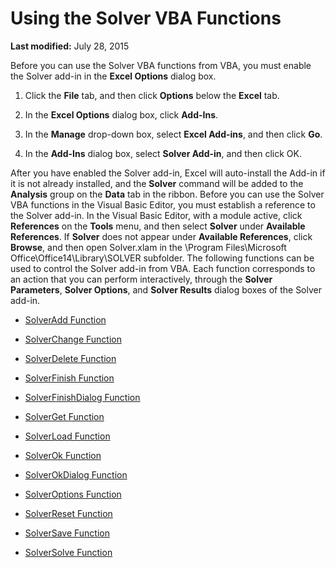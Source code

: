 
# Using the Solver VBA Functions

 **Last modified:** July 28, 2015

Before you can use the Solver VBA functions from VBA, you must enable the Solver add-in in the  **Excel Options** dialog box.

1. Click the  **File** tab, and then click **Options** below the **Excel** tab.
    
2. In the  **Excel Options** dialog box, click **Add-Ins**.
    
3. In the  **Manage** drop-down box, select **Excel Add-ins**, and then click  **Go**.
    
4. In the  **Add-Ins** dialog box, select **Solver Add-in**, and then click OK.
    
After you have enabled the Solver add-in, Excel will auto-install the Add-in if it is not already installed, and the  **Solver** command will be added to the **Analysis** group on the **Data** tab in the ribbon.
Before you can use the Solver VBA functions in the Visual Basic Editor, you must establish a reference to the Solver add-in. In the Visual Basic Editor, with a module active, click  **References** on the **Tools** menu, and then select **Solver** under **Available References**. If  **Solver** does not appear under **Available References**, click  **Browse**, and then open Solver.xlam in the \Program Files\Microsoft Office\Office14\Library\SOLVER subfolder.
The following functions can be used to control the Solver add-in from VBA. Each function corresponds to an action that you can perform interactively, through the  **Solver Parameters**,  **Solver Options**, and  **Solver Results** dialog boxes of the Solver add-in.

-  [SolverAdd Function](c20e0a78-113e-254f-428f-0dc1bdc817c2.md)
    
-  [SolverChange Function](773c68cc-5d37-b8ff-c895-61fca75da5c1.md)
    
-  [SolverDelete Function](08d285ef-7c11-2429-3d91-61c75c515c72.md)
    
-  [SolverFinish Function](8657931a-a618-bc90-d850-6d37707e0a68.md)
    
-  [SolverFinishDialog Function](74af1115-f028-37ee-823b-45b5653065a4.md)
    
-  [SolverGet Function](3daf519c-06be-b200-7615-926e30fd2474.md)
    
-  [SolverLoad Function](01d02d97-f2cd-ba89-bfc0-50eab1ffce2f.md)
    
-  [SolverOk Function](d24a6a7b-e4d9-e315-d0a6-8b7c80a38ede.md)
    
-  [SolverOkDialog Function](b16cad05-2213-ab11-ee9f-c3e09fe7f973.md)
    
-  [SolverOptions Function](270d5440-ac1e-2436-b632-5877ede0820e.md)
    
-  [SolverReset Function](5c8f99e7-9451-3e72-1d93-4fcd72fc3e71.md)
    
-  [SolverSave Function](177dcfb7-b223-c172-d4d6-9cab534a8fa5.md)
    
-  [SolverSolve Function](40ef53c8-ff54-bdc8-9f8b-bf9a4445ce51.md)
    
